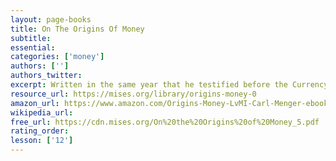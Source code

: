 ```yaml
---
layout: page-books
title: On The Origins Of Money
subtitle: 
essential: 
categories: ['money']
authors: ['']
authors_twitter: 
excerpt: Written in the same year that he testified before the Currency Commission in Austria-Hungary, and published in English in 1892, Carl Menger explains that it is not government edicts that create money but instead the marketplace. Individuals decide what the most marketable good is for use as a medium of exchange. “Man himself is the beginning and the end of every economy,” Menger wrote, and so it is with deciding what is to be traded as money.
resource_url: https://mises.org/library/origins-money-0
amazon_url: https://www.amazon.com/Origins-Money-LvMI-Carl-Menger-ebook/dp/B0056J0CF8/ref=sr_1_3?keywords=on+the+origins+of+money&qid=1582467375&sr=8-3
wikipedia_url: 
free_url: https://cdn.mises.org/On%20the%20Origins%20of%20Money_5.pdf
rating_order: 
lesson: ['12']
---
```

